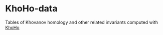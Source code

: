 KhoHo-data
==========

Tables of Khovanov homology and other related invariants computed with [KhoHo](https://github.com/AShumakovitch/KhoHo)
